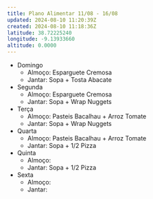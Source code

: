 ```yaml
---
title: Plano Alimentar 11/08 - 16/08
updated: 2024-08-10 11:20:39Z
created: 2024-08-10 11:18:36Z
latitude: 38.72225240
longitude: -9.13933660
altitude: 0.0000
---
```


- Domingo
    - Almoço: Esparguete Cremosa
    - Jantar: Sopa + Tosta Abacate
- Segunda
    - Almoço: Esparguete Cremosa
    - Jantar: Sopa + Wrap Nuggets
- Terça
    - Almoço: Pasteis Bacalhau + Arroz Tomate
    - Jantar: Sopa + Wrap Nuggets
- Quarta
    - Almoço: Pasteis Bacalhau + Arroz Tomate
    - Jantar: Sopa + 1/2 Pizza
- Quinta
    - Almoço: 
    - Jantar: Sopa + 1/2 Pizza
- Sexta
    - Almoço: 
    - Jantar: